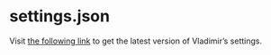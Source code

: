 # settings.json
Visit [the following link](https://gist.github.com/VladimirCreator/71fef14d218552f86f520eede8eae204) to get the latest version of Vladimir’s settings.
